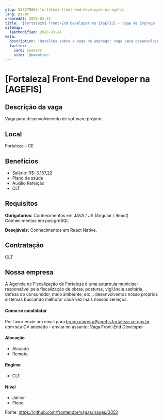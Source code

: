 ```yaml
---
slug: 587278056-fortaleza-front-end-developer-na-agefis
lang: pt-br
createdAt: 2020-03-24
title: '[Fortaleza] Front-End Developer na [AGEFIS] - Vaga de Emprego'
sitemap:
  lastModified: 2020-03-24
meta:
  description: 'Detalhes sobre a vaga de emprego: Vaga para desenvolvimento de software próprio.'
  twitter:
    card: summary
    site: '@nawarian'
---
```


# [Fortaleza] Front-End Developer na [AGEFIS]


## Descrição da vaga
Vaga para desenvolvimento de software próprio.

## Local
Fortaleza - CE

## Benefícios
- Salário: R$: 3.157,22
- Plano de saúde
- Auxílio Refeição
- CLT

## Requisitos
**Obrigatórios:**
Conhecimentos em JAVA / JS (Angular / React)
Conhecimentos em postgreSQL

**Desejáveis:**
Conhecimentos em React Native.

## Contratação
CLT

## Nossa empresa

A Agencia de Fiscalização de Fortaleza é uma autarquia municipal responsável pela fiscalização de obras, posturas, vigilância sanitária, defesa do consumidor, meio ambiente, etc... desenvolvemos nosso próprios sistemas buscando melhorar cada vez mais nossos serviços.

#### Como se candidatar
Por favor envie um email para bruno.moreira@agefis.fortaleza.ce.gov.br com seu CV anexado - enviar no assunto: Vaga Front-End Developer

#### Alocação
- Alocado
- Remoto

#### Regime
- CLT

#### Nível
- Júnior
- Pleno





Fonte: https://github.com/frontendbr/vagas/issues/3052